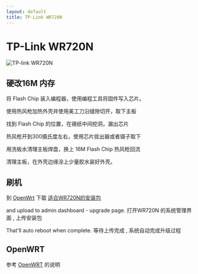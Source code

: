 ```yaml
---
layout: default
title: TP-Link WR720N
---
```


# TP-Link WR720N

![TP-link WR720N](https://gw.alicdn.com/imgextra/i3/T1h5_pXjXlXXX4FHwY_025515.jpg_Q75.jpg_.webp)

## 硬改16M 内存

将 Flash Chip 装入编程器，使用编程工具将固件写入芯片。

使用热风枪加热外壳并使用美工刀沿缝隙切开，取下主板

找到 Flash Chip 的位置，在锡纸中间挖洞，漏出芯片

热风枪开到300摄氏度左右，使用芯片拔出器或者镊子取下

用洗板水清理主板焊盘，换上 16M Flash Chip 热风枪回流

清理主板，在外壳边缘涂上少量胶水装好外壳。

## 刷机

到 [OpenWrt](http://downloads.openwrt.org/snapshots/trunk/ar71xx/) 下载 [适合WR720N的安装包](http://downloads.openwrt.org/snapshots/trunk/ar71xx/openwrt-ar71xx-generic-tl-wr720n-v3-squashfs-factory.bin)

and upload to admin dashboard - upgrade page. 打开WR720N 的系统管理界面 , 上传安装包

That'll auto reboot when complete. 等待上传完成 , 系统自动完成升级过程

## OpenWRT

参考 [OpenWRT](openwrt) 的说明